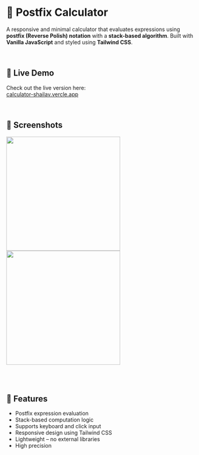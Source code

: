 # 📱 Postfix Calculator

A responsive and minimal calculator that evaluates expressions using **postfix (Reverse Polish) notation** with a **stack-based algorithm**. Built with **Vanilla JavaScript** and styled using **Tailwind CSS**.

<br>

## 🧪 Live Demo
Check out the live version here:  
[calculator-shailav.vercle.app](https://calculator-shailav.vercel.app/)

<br>

## 📸 Screenshots
<img src="https://github.com/user-attachments/assets/b199cd03-eb5d-48f0-84a0-966d91d980c4" height="300px" />
<img src="https://github.com/user-attachments/assets/5c117e58-55a5-4090-a7c4-f3a113c95f2b" height="300px" />

<br><br>
## 🚀 Features
- Postfix expression evaluation  
- Stack-based computation logic  
- Supports keyboard and click input
- Responsive design using Tailwind CSS  
- Lightweight – no external libraries
- High precision
